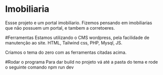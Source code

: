 # Imobiliaria
Essse projeto e um portal imobiliario.
Fizemos pensando em imobiliarias que não possuem um portal, e tambem a corretoeres.

#Ferramentas 
Estamos utilizando o CMS wordpress, pela facilidade de manutenção ao site.
HTML, Tailwind css, PHP, Mysql, JS.

Criamos o tema do zero com as ferramentas citadas acima.

#Rodar o programa
Para dar build no projeto vá até a pasta do tema e rode o seguinte comando
npm run dev
